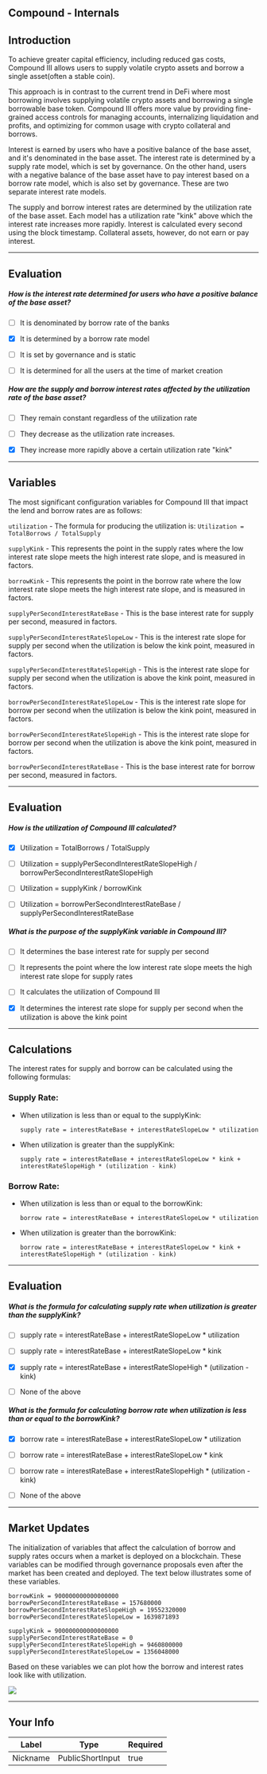 ## Compound - Internals


## Introduction

To achieve greater capital efficiency, including reduced gas costs, Compound III allows users to supply volatile crypto assets and borrow a single asset(often a stable coin). 

This approach is in contrast to the current trend in DeFi where most borrowing involves supplying volatile crypto assets and borrowing a single borrowable base token. Compound III offers more value by providing fine-grained access controls for managing accounts, internalizing liquidation and profits, and optimizing for common usage with crypto collateral and borrows. 

Interest is earned by users who have a positive balance of the base asset, and it's denominated in the base asset. The interest rate is determined by a supply rate model, which is set by governance. On the other hand, users with a negative balance of the base asset have to pay interest based on a borrow rate model, which is also set by governance. These are two separate interest rate models.

The supply and borrow interest rates are determined by the utilization rate of the base asset. Each model has a utilization rate "kink" above which the interest rate increases more rapidly. Interest is calculated every second using the block timestamp. Collateral assets, however, do not earn or pay interest.



    


---
## Evaluation





##### How is the interest rate determined for users who have a positive balance of the base asset?  
     
- [ ]  It is denominated by borrow rate of the banks
- [x]  It is determined by a borrow rate model
- [ ]  It is set by governance and is static
- [ ]   It is determined for all the users at the time of market creation





##### How are the supply and borrow interest rates affected by the utilization rate of the base asset?
  
     
- [ ]  They remain constant regardless of the utilization rate
- [ ]  They decrease as the utilization rate increases.
- [x]  They increase more rapidly above a certain utilization rate "kink"

    


---
## Variables

The most significant configuration variables for Compound III that impact the lend and borrow rates are as follows:

`utilization` - The formula for producing the utilization is: `Utilization = TotalBorrows / TotalSupply`

`supplyKink` - This represents the point in the supply rates where the low interest rate slope meets the high interest rate slope, and is measured in factors.

`borrowKink` - This represents the point in the borrow rate where the low interest rate slope meets the high interest rate slope, and is measured in factors.

`supplyPerSecondInterestRateBase` - This is the base interest rate for supply per second, measured in factors.

`supplyPerSecondInterestRateSlopeLow` - This is the interest rate slope for supply per second when the utilization is below the kink point, measured in factors.

`supplyPerSecondInterestRateSlopeHigh` - This is the interest rate slope for supply per second when the utilization is above the kink point, measured in factors.

`borrowPerSecondInterestRateSlopeLow` - This is the interest rate slope for borrow per second when the utilization is below the kink point, measured in factors.

`borrowPerSecondInterestRateSlopeHigh` - This is the interest rate slope for borrow per second when the utilization is above the kink point, measured in factors.

`borrowPerSecondInterestRateBase` - This is the base interest rate for borrow per second, measured in factors.

    


---
## Evaluation





##### How is the utilization of Compound III calculated?  
     
- [x]  Utilization = TotalBorrows / TotalSupply
- [ ]  Utilization = supplyPerSecondInterestRateSlopeHigh / borrowPerSecondInterestRateSlopeHigh
- [ ]  Utilization = supplyKink / borrowKink
- [ ]  Utilization = borrowPerSecondInterestRateBase / supplyPerSecondInterestRateBase





##### What is the purpose of the supplyKink variable in Compound III?  
     
- [ ]  It determines the base interest rate for supply per second
- [ ]  It represents the point where the low interest rate slope meets the high interest rate slope for supply rates
- [ ]  It calculates the utilization of Compound III
- [x]   It determines the interest rate slope for supply per second when the utilization is above the kink point

    


---
## Calculations

The interest rates for supply and borrow can be calculated using the following formulas:

### Supply Rate:

* When utilization is less than or equal to the supplyKink:

  `supply rate = interestRateBase + interestRateSlopeLow * utilization`
* When utilization is greater than the supplyKink:

  `supply rate = interestRateBase + interestRateSlopeLow * kink + interestRateSlopeHigh * (utilization - kink)`

### Borrow Rate:
* When utilization is less than or equal to the borrowKink:

  `borrow rate = interestRateBase + interestRateSlopeLow * utilization`
* When utilization is greater than the borrowKink:

  `borrow rate = interestRateBase + interestRateSlopeLow * kink + interestRateSlopeHigh * (utilization - kink)`

    


---
## Evaluation





##### What is the formula for calculating supply rate when utilization is greater than the supplyKink?  
     
- [ ]  supply rate = interestRateBase + interestRateSlopeLow * utilization
- [ ]  supply rate = interestRateBase + interestRateSlopeLow * kink
- [x]  supply rate = interestRateBase + interestRateSlopeHigh * (utilization - kink)
- [ ]   None of the above





##### What is the formula for calculating borrow rate when utilization is less than or equal to the borrowKink?  
     
- [x]  borrow rate = interestRateBase + interestRateSlopeLow * utilization
- [ ]   borrow rate = interestRateBase + interestRateSlopeLow * kink
- [ ]  borrow rate = interestRateBase + interestRateSlopeHigh * (utilization - kink)
- [ ]  None of the above

    


---
## Market Updates

The initialization of variables that affect the calculation of borrow and supply rates occurs when a market is deployed on a blockchain. These variables can be modified through governance proposals even after the market has been created and deployed. The text below illustrates some of these variables.

```
borrowKink = 900000000000000000
borrowPerSecondInterestRateBase = 157680000
borrowPerSecondInterestRateSlopeHigh = 19552320000
borrowPerSecondInterestRateSlopeLow = 1639871893

supplyKink = 900000000000000000
supplyPerSecondInterestRateBase = 0
supplyPerSecondInterestRateSlopeHigh = 9460800000
supplyPerSecondInterestRateSlopeLow = 1356048000
```
Based on these variables we can plot how the borrow and interest rates look like with utilization.

![](https://d31h13bdjwgzxs.cloudfront.net/academy/compound-eth-1/Guide/compound-working-internals-compound/compund_3_eth_3.jpeg)


    


---
## Your Info





| Label | Type | Required |
| ----------- | ----------- | ---- |
| Nickname        | PublicShortInput   |  true    |


    

